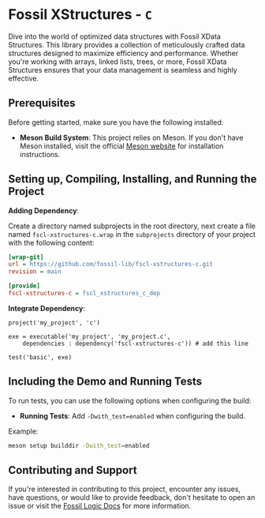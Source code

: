 # Fossil XStructures - `C`

Dive into the world of optimized data structures with Fossil XData Structures. This library provides a collection of meticulously crafted data structures designed to maximize efficiency and performance. Whether you're working with arrays, linked lists, trees, or more, Fossil XData Structures ensures that your data management is seamless and highly effective.

## Prerequisites

Before getting started, make sure you have the following installed:

- **Meson Build System**: This project relies on Meson. If you don't have Meson installed, visit the official [Meson website](https://mesonbuild.com/Getting-meson.html) for installation instructions.

## Setting up, Compiling, Installing, and Running the Project

**Adding Dependency**:

Create a directory named subprojects in the root directory, next create a file named `fscl-xstructures-c.wrap` in the `subprojects` directory of your project with the following content:

   ```ini
   [wrap-git]
   url = https://github.com/fossil-lib/fscl-xstructures-c.git
   revision = main
   
   [provide]
   fscl-xstructures-c = fscl_xstructures_c_dep
   ```

**Integrate Dependency**:
   ```meson
   project('my_project', 'c')

   exe = executable('my_project', 'my_project.c',
       dependencies : dependency('fscl-xstructures-c')) # add this line

   test('basic', exe)
   ```

## Including the Demo and Running Tests

To run tests, you can use the following options when configuring the build:

- **Running Tests**: Add `-Dwith_test=enabled` when configuring the build.

Example:

```zsh
meson setup builddir -Dwith_test=enabled
```

## Contributing and Support

If you're interested in contributing to this project, encounter any issues, have questions, or would like to provide feedback, don't hesitate to open an issue or visit the [Fossil Logic Docs](https://fossillogic.com/the-docs) for more information.
